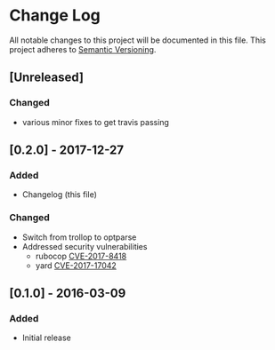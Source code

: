 # Change Log
All notable changes to this project will be documented in this file.
This project adheres to [Semantic Versioning](http://semver.org/).

## [Unreleased]
### Changed
- various minor fixes to get travis passing

## [0.2.0] - 2017-12-27
### Added
- Changelog (this file)

### Changed
- Switch from trollop to optparse
- Addressed security vulnerabilities
  - rubocop [CVE-2017-8418](https://cve.mitre.org/cgi-bin/cvename.cgi?name=CVE-2017-8418)
  - yard [CVE-2017-17042](https://nvd.nist.gov/vuln/detail/CVE-2017-17042)

## [0.1.0] - 2016-03-09
### Added
- Initial release
